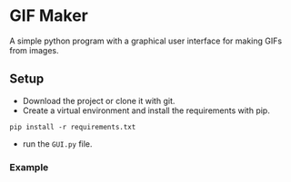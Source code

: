 # GIF Maker
A simple python program with a graphical user interface for making GIFs from images.

## Setup
- Download the project or clone it with git. 
- Create a virtual environment and install the requirements with pip.

```
pip install -r requirements.txt
```

- run the `GUI.py` file.

### Example

